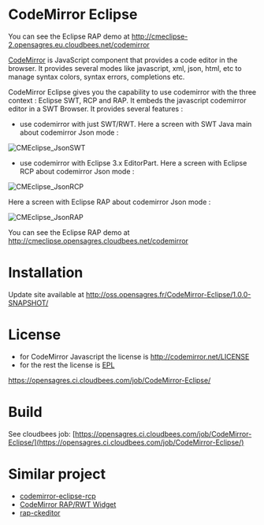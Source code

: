 CodeMirror Eclipse
==================

You can see the Eclipse RAP demo at http://cmeclipse-2.opensagres.eu.cloudbees.net/codemirror

[CodeMirror](https://github.com/marijnh/CodeMirror) is JavaScript component that provides a code editor in the browser. It provides several modes 
like javascript, xml, json, html, etc to manage syntax colors, syntax errors, completions etc.

CodeMirror Eclipse gives you the capability to use codemirror with the three context : Eclipse SWT, RCP and RAP. It embeds the javascript codemirror 
editor in a SWT Browser. It provides several features :

 * use codemirror with just SWT/RWT. Here a screen with SWT Java main about codemirror Json mode  : 
 
![CMEclipse_JsonSWT](https://github.com/angelozerr/CodeMirror-Eclipse/wiki/images/CMEclipse_JsonSWT.png)
 
 * use codemirror with Eclipse 3.x EditorPart. Here a screen with Eclipse RCP about codemirror Json mode  :
 
![CMEclipse_JsonRCP](https://github.com/angelozerr/CodeMirror-Eclipse/wiki/images/CMEclipse_JsonRCP.png)
 
 Here a screen with Eclipse RAP about codemirror Json mode  :

![CMEclipse_JsonRAP](https://github.com/angelozerr/CodeMirror-Eclipse/wiki/images/CMEclipse_JsonRAP.png)

You can see the Eclipse RAP demo at http://cmeclipse.opensagres.cloudbees.net/codemirror

# Installation

Update site available at http://oss.opensagres.fr/CodeMirror-Eclipse/1.0.0-SNAPSHOT/

# License 

 * for CodeMirror Javascript the license is http://codemirror.net/LICENSE
 * for the rest the license is [EPL](http://www.eclipse.org/legal/epl-v10.html)

https://opensagres.ci.cloudbees.com/job/CodeMirror-Eclipse/


# Build

See cloudbees job: [https://opensagres.ci.cloudbees.com/job/CodeMirror-Eclipse/](https://opensagres.ci.cloudbees.com/job/CodeMirror-Eclipse/)

# Similar project

 * [codemirror-eclipse-rcp](https://github.com/eiswind/codemirror-eclipse-rcp)
 * [CodeMirror RAP/RWT Widget](http://polymap.org/polymap3/wiki/CodeMirror)
 * [rap-ckeditor](https://github.com/eclipsesource/rap-ckeditor)
